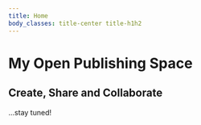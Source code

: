 ```yaml
---
title: Home
body_classes: title-center title-h1h2
---
```

# My Open Publishing Space
## Create, Share and Collaborate
...stay tuned!

